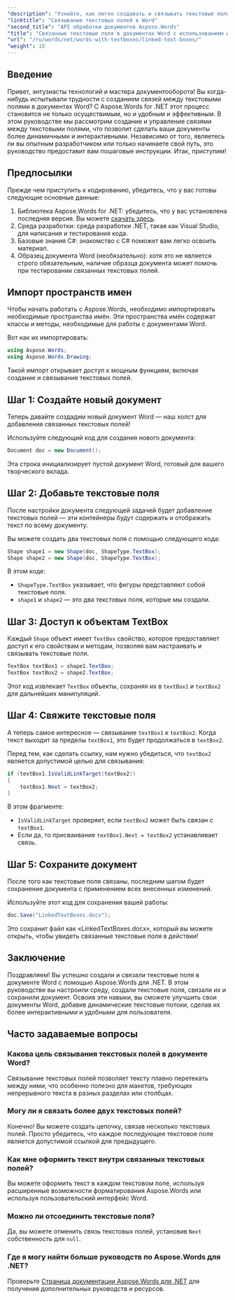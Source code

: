 ```yaml
---
"description": "Узнайте, как легко создавать и связывать текстовые поля в документах Word с помощью Aspose.Words for .NET. Следуйте нашему подробному руководству для удобного размещения контента и достижения профессиональных результатов."
"linktitle": "Связывание текстовых полей в Word"
"second_title": "API обработки документов Aspose.Words"
"title": "Связанные текстовые поля в документах Word с использованием Aspose.Words для .NET"
"url": "/ru/words/net/words-with-textboxes/linked-text-boxes/"
"weight": 10
---
```


## Введение

Привет, энтузиасты технологий и мастера документооборота! Вы когда-нибудь испытывали трудности с созданием связей между текстовыми полями в документах Word? С Aspose.Words for .NET этот процесс становится не только осуществимым, но и удобным и эффективным. В этом руководстве мы рассмотрим создание и управление связями между текстовыми полями, что позволит сделать ваши документы более динамичными и интерактивными. Независимо от того, являетесь ли вы опытным разработчиком или только начинаете свой путь, это руководство предоставит вам пошаговые инструкции. Итак, приступим!

## Предпосылки

Прежде чем приступить к кодированию, убедитесь, что у вас готовы следующие основные данные:

1. Библиотека Aspose.Words for .NET: убедитесь, что у вас установлена последняя версия. Вы можете [скачать здесь](https://releases.aspose.com/words/net/).
2. Среда разработки: среда разработки .NET, такая как Visual Studio, для написания и тестирования кода.
3. Базовые знания C#: знакомство с C# поможет вам легко освоить материал.
4. Образец документа Word (необязательно): хотя это не является строго обязательным, наличие образца документа может помочь при тестировании связанных текстовых полей.

## Импорт пространств имен

Чтобы начать работать с Aspose.Words, необходимо импортировать необходимые пространства имён. Эти пространства имён содержат классы и методы, необходимые для работы с документами Word.

Вот как их импортировать:

```csharp
using Aspose.Words;
using Aspose.Words.Drawing;
```

Такой импорт открывает доступ к мощным функциям, включая создание и связывание текстовых полей.

## Шаг 1: Создайте новый документ

Теперь давайте создадим новый документ Word — наш холст для добавления связанных текстовых полей!

Используйте следующий код для создания нового документа:

```csharp
Document doc = new Document();
```

Эта строка инициализирует пустой документ Word, готовый для вашего творческого вклада.

## Шаг 2: Добавьте текстовые поля

После настройки документа следующей задачей будет добавление текстовых полей — эти контейнеры будут содержать и отображать текст по всему документу.

Вы можете создать два текстовых поля с помощью следующего кода:

```csharp
Shape shape1 = new Shape(doc, ShapeType.TextBox);
Shape shape2 = new Shape(doc, ShapeType.TextBox);
```

В этом коде:
- `ShapeType.TextBox` указывает, что фигуры представляют собой текстовые поля.
- `shape1` и `shape2` — это два текстовых поля, которые мы создали.

## Шаг 3: Доступ к объектам TextBox

Каждый `Shape` объект имеет `TextBox` свойство, которое предоставляет доступ к его свойствам и методам, позволяя вам настраивать и связывать текстовые поля.

```csharp
TextBox textBox1 = shape1.TextBox;
TextBox textBox2 = shape2.TextBox;
```

Этот код извлекает `TextBox` объекты, сохраняя их в `textBox1` и `textBox2` для дальнейших манипуляций.

## Шаг 4: Свяжите текстовые поля

А теперь самое интересное — связывание `textBox1` к `textBox2`. Когда текст выходит за пределы `textBox1`, это будет продолжаться в `textBox2`.

Перед тем, как сделать ссылку, нам нужно убедиться, что `textBox2` является допустимой целью для связывания:

```csharp
if (textBox1.IsValidLinkTarget(textBox2))
{
    textBox1.Next = textBox2;
}
```

В этом фрагменте:
- `IsValidLinkTarget` проверяет, если `textBox2` может быть связан с `textBox1`.
- Если да, то присваивание `textBox1.Next = textBox2` устанавливает связь.

## Шаг 5: Сохраните документ

После того как текстовые поля связаны, последним шагом будет сохранение документа с применением всех внесенных изменений.

Используйте этот код для сохранения вашей работы:

```csharp
doc.Save("LinkedTextBoxes.docx");
```

Это сохранит файл как «LinkedTextBoxes.docx», который вы можете открыть, чтобы увидеть связанные текстовые поля в действии!

## Заключение

Поздравляем! Вы успешно создали и связали текстовые поля в документе Word с помощью Aspose.Words для .NET. В этом руководстве вы настроили среду, создали текстовые поля, связали их и сохранили документ. Освоив эти навыки, вы сможете улучшить свои документы Word, добавив динамические текстовые потоки, сделав их более интерактивными и удобными для пользователя.

## Часто задаваемые вопросы

### Какова цель связывания текстовых полей в документе Word?  
Связывание текстовых полей позволяет тексту плавно перетекать между ними, что особенно полезно для макетов, требующих непрерывного текста в разных разделах или столбцах.

### Могу ли я связать более двух текстовых полей?  
Конечно! Вы можете создать цепочку, связав несколько текстовых полей. Просто убедитесь, что каждое последующее текстовое поле является допустимой ссылкой для предыдущего.

### Как мне оформить текст внутри связанных текстовых полей?  
Вы можете оформить текст в каждом текстовом поле, используя расширенные возможности форматирования Aspose.Words или используя пользовательский интерфейс Word.

### Можно ли отсоединить текстовые поля?  
Да, вы можете отменить связь текстовых полей, установив `Next` собственность для `null`.

### Где я могу найти больше руководств по Aspose.Words для .NET?  
Проверьте [Страница документации Aspose.Words для .NET](https://reference.aspose.com/words/net/) для получения дополнительных руководств и ресурсов.